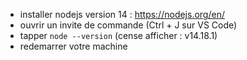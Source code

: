 - installer nodejs version 14 : https://nodejs.org/en/
- ouvrir un invite de commande (Ctrl + J sur VS Code)
- tapper `node --version` (cense afficher : v14.18.1)
- redemarrer votre machine
